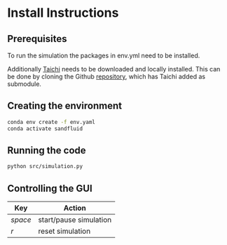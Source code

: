 # Install Instructions

## Prerequisites
To run the simulation the packages in env.yml need to be installed.

Additionally [Taichi](https://github.com/taichi-dev/taichi) needs to be downloaded and locally installed.
This can be done by cloning the Github [repository](https://github.com/boelukas/pbs-sandfluid), which has Taichi added as submodule.

## Creating the environment

```bash
conda env create -f env.yaml
conda activate sandfluid
```

## Running the code

```bash
python src/simulation.py
```

## Controlling the GUI

|Key|Action|
|-|-|
|*space*| start/pause simulation|
|*r*| reset simulation|
